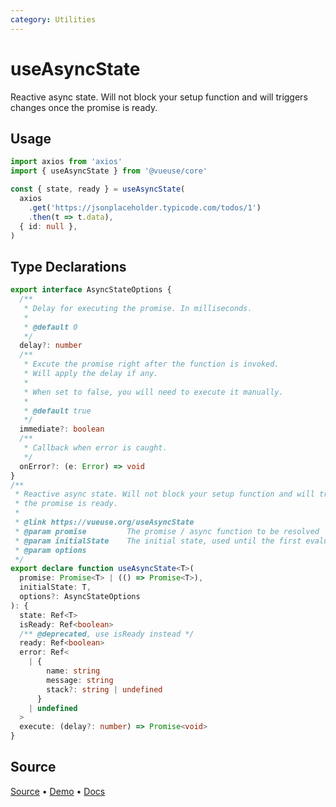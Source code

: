 ```yaml
---
category: Utilities
---
```


# useAsyncState

Reactive async state. Will not block your setup function and will triggers changes once the promise is ready.

## Usage

```ts
import axios from 'axios'
import { useAsyncState } from '@vueuse/core'

const { state, ready } = useAsyncState(
  axios
    .get('https://jsonplaceholder.typicode.com/todos/1')
    .then(t => t.data),
  { id: null },
)
```


<!--FOOTER_STARTS-->
## Type Declarations

```typescript
export interface AsyncStateOptions {
  /**
   * Delay for executing the promise. In milliseconds.
   *
   * @default 0
   */
  delay?: number
  /**
   * Excute the promise right after the function is invoked.
   * Will apply the delay if any.
   *
   * When set to false, you will need to execute it manually.
   *
   * @default true
   */
  immediate?: boolean
  /**
   * Callback when error is caught.
   */
  onError?: (e: Error) => void
}
/**
 * Reactive async state. Will not block your setup function and will triggers changes once
 * the promise is ready.
 *
 * @link https://vueuse.org/useAsyncState
 * @param promise         The promise / async function to be resolved
 * @param initialState    The initial state, used until the first evaluation finishes
 * @param options
 */
export declare function useAsyncState<T>(
  promise: Promise<T> | (() => Promise<T>),
  initialState: T,
  options?: AsyncStateOptions
): {
  state: Ref<T>
  isReady: Ref<boolean>
  /** @deprecated, use isReady instead */
  ready: Ref<boolean>
  error: Ref<
    | {
        name: string
        message: string
        stack?: string | undefined
      }
    | undefined
  >
  execute: (delay?: number) => Promise<void>
}
```

## Source

[Source](https://github.com/vueuse/vueuse/blob/main/packages/core/useAsyncState/index.ts) • [Demo](https://github.com/vueuse/vueuse/blob/main/packages/core/useAsyncState/demo.vue) • [Docs](https://github.com/vueuse/vueuse/blob/main/packages/core/useAsyncState/index.md)


<!--FOOTER_ENDS-->
